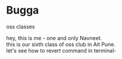 # Bugga
oss classes

hey, this is me - one and only Navneet. 
<br>
this is our sixth class of oss club in Ait Pune.
<br>
let's see how to revert command in terminal-
